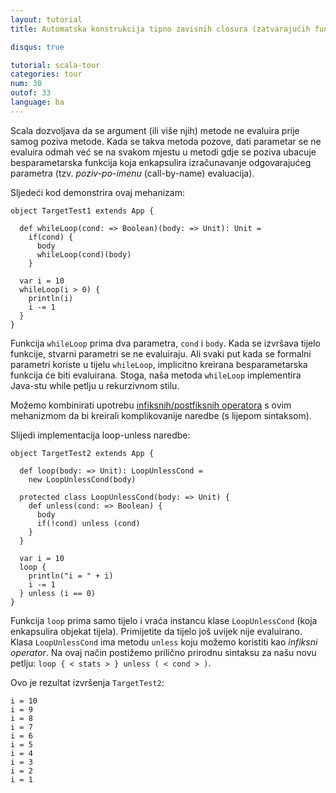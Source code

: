 ```yaml
---
layout: tutorial
title: Automatska konstrukcija tipno zavisnih closura (zatvarajućih funkcija)

disqus: true

tutorial: scala-tour
categories: tour
num: 30
outof: 33
language: ba
---
```


Scala dozvoljava da se argument (ili više njih) metode ne evaluira prije samog poziva metode.
Kada se takva metoda pozove, dati parametar se ne evaluira odmah već se na svakom mjestu u metodi gdje se poziva ubacuje 
besparametarska funkcija koja enkapsulira izračunavanje odgovarajućeg parametra (tzv. *poziv-po-imenu* (call-by-name) evaluacija).

Sljedeći kod demonstrira ovaj mehanizam:

    object TargetTest1 extends App {
	
      def whileLoop(cond: => Boolean)(body: => Unit): Unit =
        if(cond) {
          body
          whileLoop(cond)(body)
        }
		
      var i = 10
      whileLoop(i > 0) {
        println(i)
        i -= 1
      }
    }

Funkcija `whileLoop` prima dva parametra, `cond` i `body`. Kada se izvršava tijelo funkcije, stvarni parametri se ne evaluiraju. 
Ali svaki put kada se formalni parametri koriste u tijelu `whileLoop`, implicitno kreirana besparametarska funkcija će biti evaluirana.
Stoga, naša metoda `whileLoop` implementira Java-stu while petlju u rekurzivnom stilu.

Možemo kombinirati upotrebu [infiksnih/postfiksnih operatora](operators.html) s ovim mehanizmom da bi kreirali 
komplikovanije naredbe (s lijepom sintaksom).

Slijedi implementacija loop-unless naredbe:

    object TargetTest2 extends App {
	
      def loop(body: => Unit): LoopUnlessCond =
        new LoopUnlessCond(body)
		
      protected class LoopUnlessCond(body: => Unit) {
        def unless(cond: => Boolean) {
          body
          if(!cond) unless (cond)
        }
      }
	  
      var i = 10
      loop {
        println("i = " + i)
        i -= 1
      } unless (i == 0)
    }

Funkcija `loop` prima samo tijelo i vraća instancu klase `LoopUnlessCond` (koja enkapsulira objekat tijela).
Primijetite da tijelo još uvijek nije evaluirano.
Klasa `LoopUnlessCond` ima metodu `unless` koju možemo koristiti kao *infiksni operator*.
Na ovaj način postižemo prilično prirodnu sintaksu za našu novu petlju: `loop { < stats > } unless ( < cond > )`.

Ovo je rezultat izvršenja `TargetTest2`:

    i = 10
    i = 9
    i = 8
    i = 7
    i = 6
    i = 5
    i = 4
    i = 3
    i = 2
    i = 1

